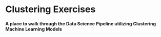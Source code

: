 # Clustering Exercises
#### A place to walk through the Data Science Pipeline utilizing Clustering Machine Learning Models